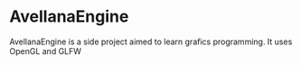 # AvellanaEngine
AvellanaEngine is a side project aimed to learn grafics programming. It uses OpenGL and GLFW

